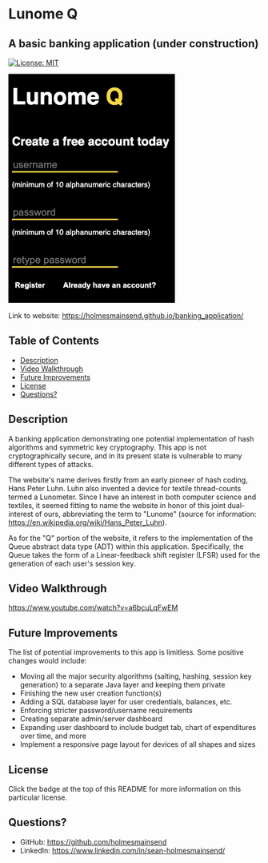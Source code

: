 # Lunome Q
## A basic banking application (under construction)

[![License: MIT](https://img.shields.io/badge/License-MIT-yellow.svg)](https://opensource.org/licenses/MIT)

![Screenshot of Website](assets/website_screenshot.png)

Link to website: https://holmesmainsend.github.io/banking_application/

  ## Table of Contents
  * [Description](#description)
  * [Video Walkthrough](#video-walkthrough)
  * [Future Improvements](#future-improvements)
  * [License](#license)
  * [Questions?](#questions)


## Description
  A banking application demonstrating one potential implementation of hash algorithms and symmetric key
  cryptography. This app is not cryptographically secure, and in its present state is vulnerable to many different types of attacks.

  The website's name derives firstly from an early pioneer of hash coding, Hans Peter Luhn. Luhn also invented a device for textile thread-counts termed a Lunometer. Since I have an interest in both computer science and textiles, it seemed fitting to name the website in honor of this joint dual-interest of ours, abbreviating the term to "Lunome" (source for information: https://en.wikipedia.org/wiki/Hans_Peter_Luhn).

  As for the "Q" portion of the website, it refers to the implementation of the Queue abstract data type (ADT) within this application. Specifically, the Queue takes the form of a Linear-feedback shift register (LFSR) used for the generation of each user's session key.


## Video Walkthrough
https://www.youtube.com/watch?v=a6bcuLqFwEM


## Future Improvements
  The list of potential improvements to this app is limitless. Some positive changes would include:
  * Moving all the major security algorithms (salting, hashing, session key generation) to a separate Java layer and keeping them private
  * Finishing the new user creation function(s)
  * Adding a SQL database layer for user credentials, balances, etc.
  * Enforcing stricter password/username requirements
  * Creating separate admin/server dashboard
  * Expanding user dashboard to include budget tab, chart of expenditures over time, and more
  * Implement a responsive page layout for devices of all shapes and sizes
    

## License
  Click the badge at the top of this README for more information on this particular license.


## Questions?
  * GitHub: https://github.com/holmesmainsend
  * LinkedIn: https://www.linkedin.com/in/sean-holmesmainsend/
